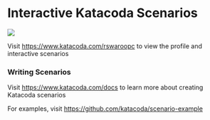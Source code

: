 # Interactive Katacoda Scenarios

[![](http://shields.katacoda.com/katacoda/rswaroopc/count.svg)](https://www.katacoda.com/rswaroopc "Get your profile on Katacoda.com")

Visit https://www.katacoda.com/rswaroopc to view the profile and interactive scenarios

### Writing Scenarios
Visit https://www.katacoda.com/docs to learn more about creating Katacoda scenarios

For examples, visit https://github.com/katacoda/scenario-example
